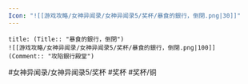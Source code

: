 ```yaml
---
Icon: "![[游戏攻略/女神异闻录/女神异闻录5/奖杯/暴食的銀行，倒閉.png|30]]"
---
```

```ad-common-bronze-trophy
title: (Title:: "暴食的銀行，倒閉")
![[游戏攻略/女神异闻录/女神异闻录5/奖杯/暴食的銀行，倒閉.png|100]]
(Comment:: "攻陷銀行殿堂")
```

#女神异闻录/女神异闻录5/奖杯 #奖杯 #奖杯/铜
